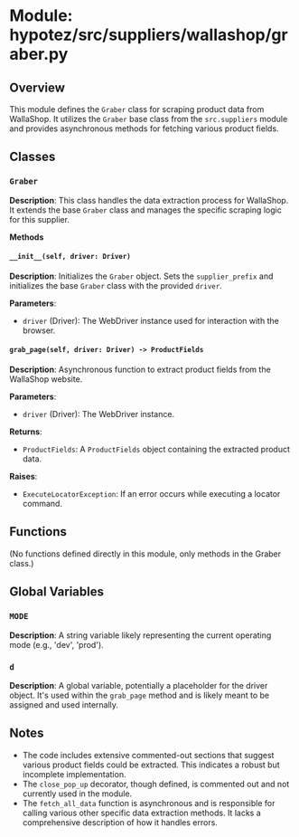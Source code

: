 # Module: hypotez/src/suppliers/wallashop/graber.py

## Overview

This module defines the `Graber` class for scraping product data from WallaShop. It utilizes the `Graber` base class from the `src.suppliers` module and provides asynchronous methods for fetching various product fields.


## Classes

### `Graber`

**Description**:  This class handles the data extraction process for WallaShop. It extends the base `Graber` class and manages the specific scraping logic for this supplier.

**Methods**

#### `__init__(self, driver: Driver)`

**Description**: Initializes the `Graber` object. Sets the `supplier_prefix` and initializes the base `Graber` class with the provided `driver`.

**Parameters**:
- `driver` (Driver): The WebDriver instance used for interaction with the browser.


#### `grab_page(self, driver: Driver) -> ProductFields`

**Description**: Asynchronous function to extract product fields from the WallaShop website.

**Parameters**:
- `driver` (Driver): The WebDriver instance.

**Returns**:
- `ProductFields`: A `ProductFields` object containing the extracted product data.

**Raises**:
- `ExecuteLocatorException`: If an error occurs while executing a locator command.


## Functions

(No functions defined directly in this module, only methods in the Graber class.)


## Global Variables

### `MODE`

**Description**:  A string variable likely representing the current operating mode (e.g., 'dev', 'prod').

### `d`

**Description**: A global variable, potentially a placeholder for the driver object.  It's used within the `grab_page` method and is likely meant to be assigned and used internally.



## Notes

- The code includes extensive commented-out sections that suggest various product fields could be extracted. This indicates a robust but incomplete implementation.
- The `close_pop_up` decorator, though defined, is commented out and not currently used in the module.
- The `fetch_all_data` function is asynchronous and is responsible for calling various other specific data extraction methods. It lacks a comprehensive description of how it handles errors.